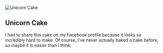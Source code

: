 ![Unicorn Cake][1]

Unicorn Cake
------------

  [1]: https://fbcdn-sphotos-g-a.akamaihd.net/hphotos-ak-xap1/v/t1.0-9/1526958_10151978952316840_1543539000_n.jpg?oh=cb2f792d102d7258e1df940d831704d0&oe=542C5BE1&__gda__=1411009083_8f5035f1bfd7e15f99a7420f8a5dacdc
  
  
  I had to share this cake on my Facebook profile because it looks so incredibly hard to make. Of course, I've never actually baked a cake before, so maybe it is easier than I think.